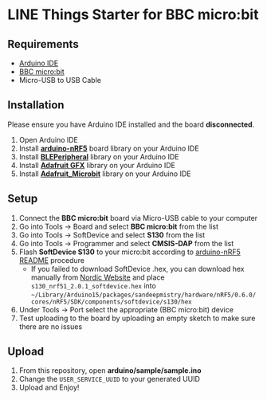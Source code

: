 # LINE Things Starter for BBC micro:bit

## Requirements
* [Arduino IDE](https://www.arduino.cc/en/Main/Software)
* [BBC micro:bit](https://microbit.org/)
* Micro-USB to USB Cable

## Installation
Please ensure you have Arduino IDE installed and the board **disconnected**.

1. Open Arduino IDE
2. Install **[arduino-nRF5](https://github.com/sandeepmistry/arduino-nRF5)** board library on your Arduino IDE
3. Install **[BLEPeripheral](https://github.com/sandeepmistry/arduino-BLEPeripheral)** library on your Arduino IDE
4. Install **[Adafruit GFX](https://github.com/adafruit/Adafruit-GFX-Library)** library on your Arduino IDE
5. Install **[Adafruit_Microbit](https://github.com/adafruit/Adafruit_Microbit)** library on your Arduino IDE

## Setup
1. Connect the **BBC micro:bit** board via Micro-USB cable to your computer
2. Go into Tools -> Board and select **BBC micro:bit** from the list
3. Go into Tools -> SoftDevice and select **S130** from the list
4. Go into Tools -> Programmer and select **CMSIS-DAP** from the list
5. Flash **SoftDevice S130** to your micro:bit according to [arduino-nRF5 README](https://github.com/sandeepmistry/arduino-nRF5#selecting-a-softdevice) procedure
    - If you failed to download SoftDevice .hex, you can download hex manually from [Nordic Website](https://www.nordicsemi.com/Software-and-Tools/Software/S130/Download) and place `s130_nrf51_2.0.1_softdevice.hex` into `~/Library/Arduino15/packages/sandeepmistry/hardware/nRF5/0.6.0/cores/nRF5/SDK/components/softdevice/s130/hex`
6. Under Tools -> Port select the appropriate (BBC micro:bit) device
7. Test uploading to the board by uploading an empty sketch to make sure there are no issues

## Upload
1. From this repository, open **arduino/sample/sample.ino**
2. Change the `USER_SERVICE_UUID` to your generated UUID
3. Upload and Enjoy!
